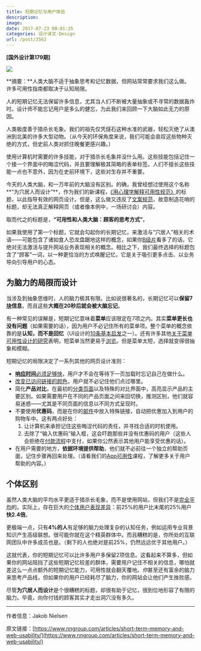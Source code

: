 ```yaml
---
title: 短期记忆与用户体验
description: 
image: 
date: 2017-07-23 00:01:35
categories: 设计译文-Design
url: /post/3562
---
```


**[国外设计第179期]**

![](https://cdn.victor42.work/posts/2017-07/07-21/1.jpg)

**摘要：**人类大脑不适于抽象思考和记忆数据，但网站常常要求我们这么做。许多可用性指南都取决于认知局限。

人的短期记忆无法保留许多信息，尤其当人们不断被大量抽象或不寻常的数据轰炸时。设计师不能忘记用户是多么的健忘，为此我们来回顾一下大脑如此无力的原因。

人类极度善于猎杀长毛象。我们的祖先仅凭燧石这种水准的武器，轻松灭绝了从澳洲到北美的许多大型动物。（从今天的环保角度来说，我们可能会哀叹这些物种灭绝的方式，但史前人类对抓住晚餐更感兴趣。）

使用计算机时需要的许多技能，对于猎杀长毛象并没什么用。这些技能包括记住一个接一个界面中的晦涩代码，并且要理解极其简略的表单标签。人们不擅长这些技能一点也不意外，因为在史前环境下，这些对生存并不重要。

今天的人类大脑，和一万年前的大脑没有区别。的确，我曾经想过使用这个名称**“为穴居人而设计”**，作为我们的新课程，[《用心理学解释可用性规范》](http://www.nngroup.com/courses/human-mind/)的标题，以此指导有效的网页设计。但是，这么做又违反了[文案规范](http://www.nngroup.com/courses/writing-1/)，故意制造花哨的标题，却无法真正解释网页（或者像本例中，一场研讨会）内容。

取而代之的标题是，**“可用性和人类大脑：顾客的思考方式”**。

如果我使用了第一个标题，它就会勾起你的长期记忆，来激活与“穴居人”相关的术语——可能包含了诸如食人恐龙盘踞地这样的概念，如果你[B级片](https://www.nngroup.com/articles/movies-usability-top-10-bloopers/)看多了的话。它绝对无法激活与提升网站业务表现相关的概念。相比之下，我们最终选择的标题包含了“顾客”一词，以一种更恰当的方式唤醒记忆，它是关于吸引更多点击、以业务导向引导用户的心态。

## 为脑力的局限而设计

当涉及到抽象思维时，人的脑力极其有限。比如说很著名的，长期记忆可以**保留7[块](https://www.nngroup.com/articles/chunking/)信息**，而且这些**大概在20秒后就会被大脑忘记**。

有一种常见的误解是，短期记忆意味着**菜单**应该限定在7项之内。其实**菜单更长也没有问题**（如果需要的话），因为用户不必记住所有的菜单项。整个菜单的概念依靠的是**认知，而不是回忆**（UI设计的[10条基本启发](https://www.nngroup.com/articles/ten-usability-heuristics/)之一）。还有许多其他[关于菜单可用性设计的研究](https://www.nngroup.com/courses/ia-2/)表明，短菜单当然更易于[浏览](https://www.nngroup.com/articles/right-justified-navigation-menus/)。但是菜单太短，选择就变得很抽象和模糊。

短期记忆的局限决定了一系列其他的网页设计准则：

- [**响应时间**必须足够快](http://www.nngroup.com/articles/website-response-times/)，用户才不会在等待下一页加载时忘记自己在做什么。
- [改变已访问链接的颜色](https://www.nngroup.com/articles/change-the-color-of-visited-links/)，用户就不必记住他们点过哪里。
- 简化**产品对比**，在最初的[分类页面](http://www.nngroup.com/reports/ecommerce-ux-homepages-and-category-pages/)以及特殊的对比界面中，高亮显示产品的主要区别。如果需要用户在不同的产品页面之间来回切换，推测区别，他们就容易迷惑——尤其是不同页面的信息以不同方式呈现时。
- 不要使用**优惠码**，而是在你的[邮件](http://www.nngroup.com/reports/newsletters/)中放入特殊链接，自动把优惠加入到用户的购物车中。这有两点好处：
	1. 让计算机来承担记住这些晦涩代码的责任，并寻找合适的时机使用。
	2. 去除了“输入优惠码”输入框，这会吓跑那些并没有优惠码的用户（这些人会拒绝在[付款流程](http://www.nngroup.com/reports/ecommerce-ux-shopping-carts-checkout-registration/)中支付，如果你公然表示其他用户能享受优惠的话）。
- 在用户需要的地方，**依据环境提供帮助**，他们就不必前往一个独立的帮助页面，记住步骤再回来处理。（请看我们的[App可用性](http://www.nngroup.com/courses/apps-1/)课程，了解更多关于用户帮助的内容。）

## 个体区别

虽然人类大脑的平均水平更适于猎杀长毛象，而不是使用网站，但我们不是[完全平均](https://www.nngroup.com/articles/are-users-stupid/)的。实际上，存在巨大的[个体用户表现差异](https://www.nngroup.com/articles/variability-in-user-performance/)：前25%的用户比末尾的25%用户**快2.4倍**。

更极端一点，只有**4%的人**有足够的脑力处理复杂的认知任务，例如运用专业背景知识产生高级联想。很可能你就在这个精英群体中。而且糟糕的是，你所处的互联网团队中许多成员也是。（剩下的人也绝对是前25%，仍然远远优于其他用户。）

这就代表，你的短期记忆可以比许多用户多保留2项信息。这看起来不算多，但如果你的网站阻挡了这些短期记忆较差的群体，需要用户记住不相关的信息，哪怕就差这么一点点额外的短期记忆能力，可用性就会翻天覆地。*你*甚至还有富余的脑力来思考产品线，但如果你的用户已经耗尽了脑力，你的网站会让他们产生挫败感。

尽管**为穴居人而设计**是个很糟糕的标题，却很有助于记忆，很到位地形容了有限的脑力。毕竟，向你付钱的顾客其实才走出洞穴没有多久。

---

作者信息：Jakob Nielsen

原文链接：[https://www.nngroup.com/articles/short-term-memory-and-web-usability/](https://www.nngroup.com/articles/short-term-memory-and-web-usability/)